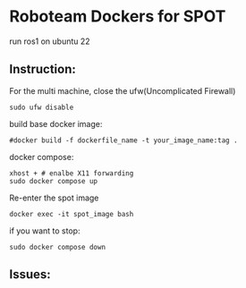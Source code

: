 # Roboteam Dockers for SPOT
run ros1 on ubuntu 22

## Instruction:

For the multi machine, close the ufw(Uncomplicated Firewall)
```
sudo ufw disable
```

build base docker image:
```
#docker build -f dockerfile_name -t your_image_name:tag .
```

docker compose:
```
xhost + # enalbe X11 forwarding
sudo docker compose up

```

Re-enter the spot image
```
docker exec -it spot_image bash
```


if you want to stop:
```
sudo docker compose down
```

## Issues:
